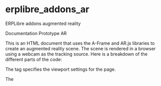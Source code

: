 # erplibre_addons_ar
ERPLibre addons augmented reality

Documentation Prototype AR

This is an HTML document that uses the A-Frame and AR.js libraries to create an augmented reality scene. The scene is rendered in a browser using a webcam as the tracking source. Here is a breakdown of the different parts of the code:

The <meta> tag specifies the viewport settings for the page.

The <script> tags load the necessary libraries for the AR scene, including A-Frame and AR.js, as well as two gesture detection scripts.
The <body> tag sets the margins and overflow for the page.
  
The <a-scene> tag is the root element for the AR scene. It includes various attributes that define the scene's settings, such as disabling the VR mode UI and loading screen, enabling the AR.js library, and specifying the tracking method and source type.
  
Inside the <a-scene> tag is an <a-marker> tag that defines the marker used for tracking. The type attribute is set to "pattern" and the preset attribute is set to "custom", indicating that a custom marker pattern is being used. The url attribute specifies the location of the marker pattern file, and the raycaster attribute specifies which objects should be affected by the raycaster component. The emitevents attribute is set to "true", which means the marker emits events that can be detected by other elements in the scene.
  
Inside the <a-marker> tag are three child elements: an <a-text> element, an <a-image> element, and two <a-sphere> elements. These are 3D objects that are positioned relative to the marker. The <a-text> element displays the text "Prototype AR" in yellow color, and is positioned above the marker. The <a-image> element displays an image and has a click event attached to it, which rotates the image when clicked. The <a-sphere> elements are colored spheres that also have a rotation animation.
The <a-entity> tag at the end of the scene defines the camera that is used to render the scene from the user's perspective.
Overall, this code creates a simple AR scene with a custom marker pattern, some 3D objects, and gesture detection.

Ar.js Documentation: https://ar-js-org.github.io/AR.js-Docs/
  
Ar.js Studio: https://ar-js-org.github.io/studio/
  
Github link to variety of examples: https://github.com/stemkoski/AR.js-examples
  
Variety of examples: https://stemkoski.github.io/AR.js-examples/index.html
  

# Tutorial
## Step by step
  
Step 1: Set up your project
To create an augmented reality scene, you'll need to have a web page with the A-Frame and AR.js libraries included. You can download these libraries from their respective websites and include them in your HTML file. Here's an example of how to include them using CDNs:

                <!DOCTYPE html>
                <html>
                  <head>
                    <meta charset="UTF-8">
                    <title>AR Scene</title>
                    <meta name="viewport" content="width=device-width, initial-scale=1.0">
                    <script src="https://aframe.io/releases/1.0.4/aframe.min.js"></script>
                    <script src="https://raw.githack.com/AR-js-org/AR.js/master/aframe/build/aframe-ar.js"></script>
                  </head>
                  <body>
                    <!-- AR scene code goes here -->
                  </body>
                </html>




Step 2: Set up the scene
  
Inside the body of your HTML file, you'll need to create an <a-scene> element that defines the AR scene. This element should have several attributes that specify the settings for the scene. Here's an example:

              <a-scene
                vr-mode-ui="enabled: false;"
                loading-screen="enabled: false;"
                arjs="trackingMethod: best; sourceType: webcam; debugUIEnabled: false;" embedded>
                <!-- AR scene content goes here -->
              </a-scene>
  
 
Step 3: Add a marker
  
Next, you need to define a marker that will be used to track the AR content. In this example, the marker is defined using an <a-marker> element with a pattern type. The marker is also given an ID of "animated-marker" for reference later on. Additionally, the marker has a URL that points to an image file that is used to detect the marker in the real world. The marker also has a raycaster attribute that specifies which objects the cursor will intersect with, and emitevents attribute that enables the marker to emit events, and a cursor attribute that specifies the type of cursor to use. Finally, the <a-marker> element has several child elements including an <a-text> element, an <a-image> element, and two <a-sphere> elements.
  
                    <a-marker
                      id="animated-marker"
                      type="pattern"
                      preset="custom"
                      url="assets/marker.patt"
                      raycaster="objects: .clickable"
                      emitevents="true"
                      cursor="fuse: false; rayOrigin: mouse;"
                      id="markerA">
                     <!-- Marker content goes here -->
                    </a-marker>

Step 4: Add content to the marker
Inside the <a-marker> element, you can add any 3D elements that you want to display when the marker is detected. In this example, an <a-text> element with the value "Prototype AR" is added, along with an <a-image> element that displays an image, and two <a-sphere> elements that are colored blue and red respectively. The <a-image> element also has a rotation animation that rotates the image around its Y-axis.

            <a-marker >
                <!-- Add text element -->
                <a-text value="Prototype AR"
                    gesture-detector
                    color="yellow"
                    position="0 30 0"
                    rotation="-90 0 0"
                    scale="5 5 5"
                    font="https://cdn.aframe.io/fonts/Roboto-msdf.json">
                </a-text>

                <!-- Add image element -->
                <a-image
                    src="assets/asset.png"
                    scale="3 1 1"
                    class="clickable"
                    rotation="-180 0 0"
                    gesture-handler
                    animation="property: rotation; to: 0 180 0; loop: true; easing: linear">
                </a-image>



                <!-- Add sphere elements -->
                <a-sphere position="1.5" color="blue" radius ="0.15" gesture-handler>
                    <a-animation
                        attribute="color"
                        dur="10000"
                        from="blue"
                        to="orange"
                        repeat="indefinite">
                    </a-animation>
                </a-sphere>
                
                <a-sphere position="-1.5" color="red" radius ="0.15" gesture-handler>
                    <a-animation
                        attribute=" color"
                        dur="10000"
                        from="red"
                        to="green"
                        repeat="indefinite">
                    </a-animation>
                </a-sphere>
            </a-marker>

Step 5: Add a camera
  
To view the AR scene, you need to add a camera entity to the <a-scene> element. This can be done using the <a-entity> element with the camera attribute:

            <a-entity camera></a-entity>


Step 6: Add gesture detection and handling
  
To enable gesture detection and handling in the AR scene, you need to include the gesture detector and handler scripts. These scripts are included using two <script> elements that link to the gesture-detector.js and gesture-handler.js files respectively. Additionally, the <a-scene> element has a gesture-detector attribute that enables gesture detection and a gesture-handler attribute that enables gesture handling.



## Ar.js Code Generator
### All of the images are located in the Word document, so you can follow the generator tutorial step-by-step

Step 1: Go to the following link: https://ar-js-org.github.io/AR.js-Docs/

Step 2: Choose the "Marker-based" option and click on "Start Building."
 
Step 3: Upload an image of the marker you want to use, and make sure to download it for future reference.
 
Step 4: Choose the content that you want your marker to display.
 
Step 5: Download the package. 

Step 6: Export your project to GitHub so that you can use it on other platforms with GitHub Pages. Make sure that the main HTML file is named "index.html." 

Step 7: Go to "Settings" in the top right of the repository.
 
Step 8: Click on the "Pages" tab.
 
Step 9: Choose the main branch in the branch options and click on "Save."
 
Step 10: Choose a custom domain name and click on "Save."
 
Step 11: Click on the generated link to access the website.
 
Step 12: Log in to GitHub from other platforms and navigate to the generated link above. Display the downloaded marker in front of your camera to see the results.


## Red to Green Camera Filter
### Here is the JavaScript code that applies a red-to-green filter to the camera feed

            // Add event listener to run the function when the DOM content is fully loaded
            document.addEventListener('DOMContentLoaded', function() {
              // Get the canvas element and its 2D context
              const canvas = document.getElementById('canvas');
              const context = canvas.getContext('2d');

              // Check if the browser supports mediaDevices and getUserMedia
              if (navigator.mediaDevices && navigator.mediaDevices.getUserMedia) {
                // Request access to the user's webcam
                navigator.mediaDevices.getUserMedia({ video: true })
                  .then(function(stream) {
                    // Create a video element and set its source to the webcam stream
                    const video = document.createElement('video');
                    video.srcObject = stream;
                    video.play();
                    // Call updateCanvas function with the video element
                    updateCanvas(video);
                  });
              }

              // Function to update the canvas with the video feed and apply the filter
              function updateCanvas(video) {
                // Set the canvas dimensions to match the window dimensions
                canvas.width = window.innerWidth;
                canvas.height = window.innerHeight;

                // Check if the video has enough data to be displayed
                if (video.readyState === video.HAVE_ENOUGH_DATA) {
                  // Draw the video frame on the canvas
                  context.drawImage(video, 0, 0, canvas.width, canvas.height);

                  // Get the image data from the canvas
                  const imageData = context.getImageData(0, 0, canvas.width, canvas.height);
                  const data = imageData.data;

                  // Iterate through the image data (RGBA values)
                  for (let i = 0; i < data.length; i += 4) {
                    // Get the red, green, and blue values of the current pixel
                    const red = data[i];
                    const green = data[i + 1];
                    const blue = data[i + 2];

                    // Set the threshold for detecting red color
                    const threshold = 65;

                    // Check if the red value is greater than the green and blue values by the threshold
                    if (red > green + threshold && red > blue + threshold) {
                      // Change the pixel color to green (R=0, G=255, B=0)
                      data[i] = 0;
                      data[i + 1] = 255;
                      data[i + 2] = 0;
                    }
                  }

                  // Put the modified image data back on the canvas
                  context.putImageData(imageData, 0, 0);
                }

                // Request the browser to call the updateCanvas function on the next animation frame
                requestAnimationFrame(() => updateCanvas(video));
              }
            });

